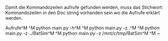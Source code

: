 
Damit die Kommandozeilen aufrufe gefunden werden, muss das Stichwort: Kommandozeilen 
in den Doc string vorhanden sein wo die Aufrufe erklärt werden.

Aufrufe^M
^M
python main.py -h^M
^M
python main.py -z .^M
^M
python main.py -z ../BatSim^M
^M
python main.py -z /mnt/c/tmp/BatSim^M
^M
~                                         
